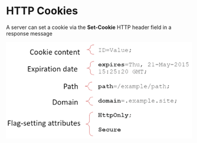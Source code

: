 # HTTP Cookies

A server can set a cookie via the **Set-Cookie** HTTP header field in a response message

![Cookies Format](<../../../../.gitbook/assets/image (3) (1) (1) (1) (1).png>)

